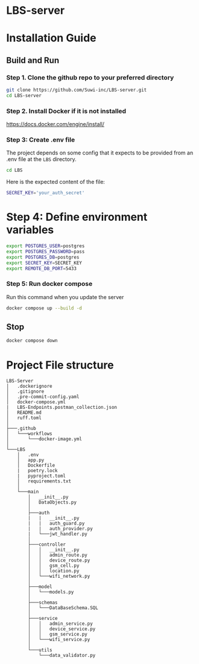 # LBS-server

# Installation Guide

## Build and Run

### Step 1. Clone the github repo to your preferred directory
```sh
git clone https://github.com/Suwi-inc/LBS-server.git
cd LBS-server
```

### Step 2. Install Docker if it is not installed
https://docs.docker.com/engine/install/

### Step 3: Create .env file

The project depends on some config that it expects to be provided from an .env file at the `LBS` directory.
```sh
cd LBS
```

Here is the expected content of the file:
```sh
SECRET_KEY='your_auth_secret'
```

# Step 4: Define environment variables
```sh
export POSTGRES_USER=postgres
export POSTGRES_PASSWORD=pass
export POSTGRES_DB=postgres
export SECRET_KEY=SECRET_KEY
export REMOTE_DB_PORT=5433
```

### Step 5: Run docker compose
Run this command when you update the server
```sh
docker compose up --build -d
```

## Stop
```sh
docker compose down
```

# Project File structure

```
LBS-Server
│   .dockerignore
│   .gitignore
│   .pre-commit-config.yaml
│   docker-compose.yml
|   LBS-Endpoints.postman_collection.json
│   README.md
│   ruff.toml
│
├───.github
│   └───workflows
│       └───docker-image.yml
│
└───LBS
    │   .env
    │   app.py
    │   Dockerfile
    |   poetry.lock
    |   pyproject.toml
    │   requirements.txt
    │
    └───main
        │   __init__.py
        │   DataObjects.py
        │
        ├───auth
        |   |   __init__.py
        |   |   auth_guard.py
        |   |   auth_provider.py
        |   └───jwt_handler.py
        │
        ├───controller
        │   │   __init__.py
        │   │   admin_route.py
        │   │   device_route.py
        │   │   gsm_cell.py
        │   │   location.py
        │   └───wifi_network.py
        │
        ├───model
        │   └───models.py
        │
        ├───schemas
        │   └───DataBaseSchema.SQL
        │
        ├───service
        │   │   admin_service.py
        │   │   device_service.py
        │   │   gsm_service.py
        │   └───wifi_service.py
        │
        └───utils
            └───data_validator.py
```

